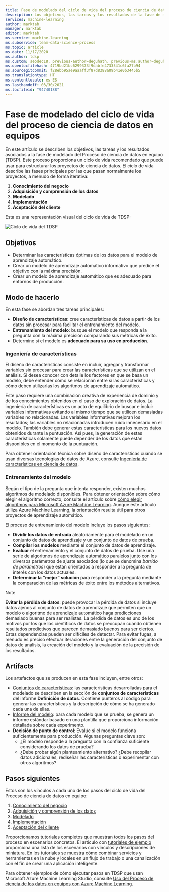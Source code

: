 ```yaml
---
title: Fase de modelado del ciclo de vida del proceso de ciencia de datos en equipos
description: Los objetivos, las tareas y los resultados de la fase de modelado de los proyectos de ciencia de datos.
services: machine-learning
author: marktab
manager: marktab
editor: marktab
ms.service: machine-learning
ms.subservice: team-data-science-process
ms.topic: article
ms.date: 11/17/2020
ms.author: tdsp
ms.custom: seodec18, previous-author=deguhath, previous-ms.author=deguhath
ms.openlocfilehash: 4719bd21bc6299373f9dabfe4733541c6fa27b94
ms.sourcegitcommit: f28ebb95ae9aaaff3f87d8388a09b41e0b3445b5
ms.translationtype: HT
ms.contentlocale: es-ES
ms.lasthandoff: 03/30/2021
ms.locfileid: "94740188"
---
```

# <a name="modeling-stage-of-the-team-data-science-process-lifecycle"></a>Fase de modelado del ciclo de vida del proceso de ciencia de datos en equipos

En este artículo se describen los objetivos, las tareas y los resultados asociados a la fase de modelado del Proceso de ciencia de datos en equipo (TDSP). Este proceso proporciona un ciclo de vida recomendado que puede usar para estructurar los proyectos de ciencia de datos. El ciclo de vida describe las fases principales por las que pasan normalmente los proyectos, a menudo de forma iterativa:

   1. **Conocimiento del negocio**
   2. **Adquisición y comprensión de los datos**
   3. **Modelado**
   4. **Implementación**
   5. **Aceptación del cliente**

Esta es una representación visual del ciclo de vida de TDSP:

![Ciclo de vida del TDSP](./media/lifecycle/tdsp-lifecycle2.png) 


## <a name="goals"></a>Objetivos
* Determinar las características óptimas de los datos para el modelo de aprendizaje automático.
* Crear un modelo de aprendizaje automático informativo que predice el objetivo con la máxima precisión.
* Crear un modelo de aprendizaje automático que es adecuado para entornos de producción.

## <a name="how-to-do-it"></a>Modo de hacerlo
En esta fase se abordan tres tareas principales:

  * **Diseño de características**: cree características de datos a partir de los datos sin procesar para facilitar el entrenamiento del modelo.
  * **Entrenamiento del modelo**: busque el modelo que responda a la pregunta con la máxima precisión comparando sus métricas de éxito.
  * Determine si el modelo es **adecuado para su uso en producción**.

### <a name="feature-engineering"></a>Ingeniería de características
El diseño de características consiste en incluir, agregar y transformar variables sin procesar para crear las características que se utilizan en el análisis. Si desea conocer con detalle los factores en que se basa un modelo, debe entender cómo se relacionan entre sí las características y cómo deben utilizarlas los algoritmos de aprendizaje automático. 

Este paso requiere una combinación creativa de experiencia de dominio y de los conocimientos obtenidos en el paso de exploración de datos. La ingeniería de características es un acto de equilibrio de buscar e incluir variables informativas evitando al mismo tiempo que se utilicen demasiadas variables no relacionadas. Las variables informativas mejoran los resultados; las variables no relacionadas introducen ruido innecesario en el modelo. También debe generar estas características para los nuevos datos obtenidos durante la puntuación. Así pues, la generación de estas características solamente puede depender de los datos que están disponibles en el momento de la puntuación. 

Para obtener orientación técnica sobre diseño de características cuando se usan diversas tecnologías de datos de Azure, consulte [Ingeniería de características en ciencia de datos](create-features.md). 

### <a name="model-training"></a>Entrenamiento del modelo
Según el tipo de la pregunta que intenta responder, existen muchos algoritmos de modelado disponibles. Para obtener orientación sobre cómo elegir el algoritmo correcto, consulte el artículo sobre [cómo elegir algoritmos para Microsoft Azure Machine Learning](../how-to-select-algorithms.md). Aunque este artículo utiliza Azure Machine Learning, la orientación resulta útil para otros proyectos de aprendizaje automático. 

El proceso de entrenamiento del modelo incluye los pasos siguientes: 

   * **Dividir los datos de entrada** aleatoriamente para el modelado en un conjunto de datos de aprendizaje y un conjunto de datos de prueba.
   * **Compilar los modelos** mediante el conjunto de datos de aprendizaje.
   * **Evaluar** el entrenamiento y el conjunto de datos de prueba. Use una serie de algoritmos de aprendizaje automático paralelos junto con los diversos parámetros de ajuste asociados (lo que se denomina *barrido de parámetros*) que están orientados a responder a la pregunta de interés con los datos actuales.
   * **Determinar la "mejor" solución** para responder a la pregunta mediante la comparación de las métricas de éxito entre los métodos alternativos.

> [!NOTE]
> **Evitar la pérdida de datos**: puede provocar la pérdida de datos si incluye datos ajenos al conjunto de datos de aprendizaje que permiten que un modelo o algoritmo de aprendizaje automático haga predicciones demasiado buenas para ser realistas. La pérdida de datos es uno de los motivos por los que los científicos de datos se preocupan cuando obtienen resultados predictivos que parecen demasiado buenos para ser ciertos. Estas dependencias pueden ser difíciles de detectar. Para evitar fugas, a menudo es preciso efectuar iteraciones entre la generación del conjunto de datos de análisis, la creación del modelo y la evaluación de la precisión de los resultados. 
> 
> 

## <a name="artifacts"></a>Artifacts
Los artefactos que se producen en esta fase incluyen, entre otros:

   * [Conjuntos de características](https://github.com/Azure/Azure-TDSP-ProjectTemplate/blob/master/Docs/Data_Report/Data%20Defintion.md): las características desarrolladas para el modelado se describen en la sección de **conjuntos de características** del informe **Definición de datos**. Contiene punteros al código para generar las características y la descripción de cómo se ha generado cada una de ellas.
   * [Informe del modelo](https://github.com/Azure/Azure-TDSP-ProjectTemplate/blob/master/Docs/Model/Model%201/Model%20Report.md): para cada modelo que se prueba, se genera un informe estándar basado en una plantilla que proporciona información detallada sobre cada experimento.
   * **Decisión de punto de control**: Evalúe si el modelo funciona suficientemente para producción. Algunas preguntas clave son:
     * ¿El modelo responde a la pregunta con la confianza suficiente considerando los datos de prueba? 
     * ¿Debe probar algún planteamiento alternativo? ¿Debe recopilar datos adicionales, rediseñar las características o experimentar con otros algoritmos?

## <a name="next-steps"></a>Pasos siguientes

Estos son los vínculos a cada uno de los pasos del ciclo de vida del Proceso de ciencia de datos en equipo:

   1. [Conocimiento del negocio](lifecycle-business-understanding.md)
   2. [Adquisición y comprensión de los datos](lifecycle-data.md)
   3. [Modelado](lifecycle-modeling.md)
   4. [Implementación](lifecycle-deployment.md)
   5. [Aceptación del cliente](lifecycle-acceptance.md)

Proporcionamos tutoriales completos que muestran todos los pasos del proceso en escenarios concretos. El artículo con [tutoriales de ejemplo](walkthroughs.md) proporciona una lista de los escenarios con vínculos y descripciones de miniatura. En los tutoriales se muestra cómo combinar servicios y herramientas en la nube y locales en un flujo de trabajo o una canalización con el fin de crear una aplicación inteligente. 

Para obtener ejemplos de cómo ejecutar pasos en TDSP que usan Microsoft Azure Machine Learning Studio, consulte [Uso del Proceso de ciencia de los datos en equipos con Azure Machine Learning](./index.yml).
